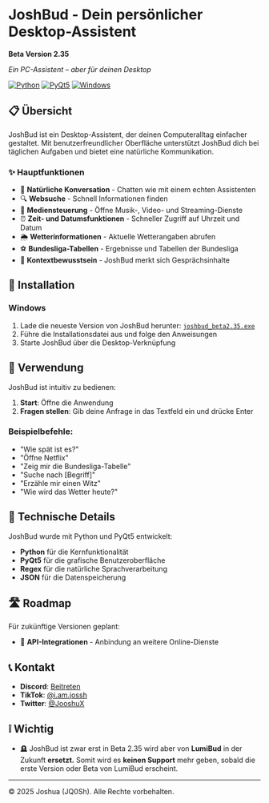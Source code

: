 # JoshBud - Dein persönlicher Desktop-Assistent

**Beta Version 2.35**

*Ein PC-Assistent – aber für deinen Desktop*

[![Python](https://img.shields.io/badge/Python-3.7+-3776AB?style=flat&logo=python&logoColor=white)](https://www.python.org/)
[![PyQt5](https://img.shields.io/badge/PyQt5-41CD52?style=flat&logo=qt&logoColor=white)](https://pypi.org/project/PyQt5/)
[![Windows](https://img.shields.io/badge/Windows-0078D6?style=flat&logo=windows&logoColor=white)](https://www.microsoft.com/windows)

## 📋 Übersicht

JoshBud ist ein Desktop-Assistent, der deinen Computeralltag einfacher gestaltet. Mit benutzerfreundlicher Oberfläche unterstützt JoshBud dich bei täglichen Aufgaben und bietet eine natürliche Kommunikation.

### ✨ Hauptfunktionen

- 💬 **Natürliche Konversation** - Chatten wie mit einem echten Assistenten
- 🔍 **Websuche** - Schnell Informationen finden
- 🎵 **Mediensteuerung** - Öffne Musik-, Video- und Streaming-Dienste
- ⏰ **Zeit- und Datumsfunktionen** - Schneller Zugriff auf Uhrzeit und Datum
- 🌦️ **Wetterinformationen** - Aktuelle Wetterangaben abrufen
- ⚽ **Bundesliga-Tabellen** - Ergebnisse und Tabellen der Bundesliga
- 🧠 **Kontextbewusstsein** - JoshBud merkt sich Gesprächsinhalte

## 🚀 Installation

### Windows
1. Lade die neueste Version von JoshBud herunter: [`joshbud_beta2.35.exe`](https://github.com/JQ0Sh/joshbud/releases/latest)
2. Führe die Installationsdatei aus und folge den Anweisungen
3. Starte JoshBud über die Desktop-Verknüpfung

## 📝 Verwendung

JoshBud ist intuitiv zu bedienen:

1. **Start**: Öffne die Anwendung
2. **Fragen stellen**: Gib deine Anfrage in das Textfeld ein und drücke Enter

### Beispielbefehle:

- "Wie spät ist es?"
- "Öffne Netflix"
- "Zeig mir die Bundesliga-Tabelle"
- "Suche nach [Begriff]"
- "Erzähle mir einen Witz"
- "Wie wird das Wetter heute?"

## 🧩 Technische Details

JoshBud wurde mit Python und PyQt5 entwickelt:

- **Python** für die Kernfunktionalität
- **PyQt5** für die grafische Benutzeroberfläche
- **Regex** für die natürliche Sprachverarbeitung
- **JSON** für die Datenspeicherung

## 🛣️ Roadmap

Für zukünftige Versionen geplant:

- 🔄 **API-Integrationen** - Anbindung an weitere Online-Dienste

## 📞 Kontakt

- **Discord**: [Beitreten](https://discord.gg/WrdC5N84)
- **TikTok**: [@i.am.jossh](https://www.tiktok.com/@i.am.jossh)
- **Twitter**: [@JooshuX](https://x.com/JooshuX)

## ❕ Wichtig

- 🪦 JoshBud ist zwar erst in Beta 2.35 wird aber von **LumiBud** in der Zukunft **ersetzt.**
Somit wird es **keinen Support** mehr geben, sobald die erste Version oder Beta von LumiBud erscheint. 

---

© 2025 Joshua (JQ0Sh). Alle Rechte vorbehalten.
